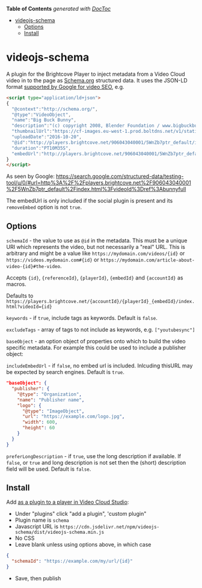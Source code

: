 <!-- START doctoc generated TOC please keep comment here to allow auto update -->
<!-- DON'T EDIT THIS SECTION, INSTEAD RE-RUN doctoc TO UPDATE -->
**Table of Contents**  *generated with [DocToc](https://github.com/thlorenz/doctoc)*

- [videojs-schema](#videojs-schema)
  - [Options](#options)
  - [Install](#install)

<!-- END doctoc generated TOC please keep comment here to allow auto update -->

# videojs-schema

A plugin for the Brightcove Player to inject metadata from a Video Cloud video in to the page as [Schema.org](https://schema.org/VideoObject) structured data. It uses the JSON-LD format [supported by Google for video SEO](https://developers.google.com/search/docs/guides/intro-structured-data), e.g.

```html
<script type="application/ld+json">
{
  "@context":"http://schema.org/",
  "@type":"VideoObject",
  "name":"Big Buck Bunny",
  "description":"(c) copyright 2008, Blender Foundation / www.bigbuckbunny.org",
  "thumbnailUrl":"https://cf-images.eu-west-1.prod.boltdns.net/v1/static/906043040001/f7d56300-ffca-460d-8ff6-fef835c12b36/e284fdba-d15a-422f-bebc-6a355e3d4dd3/1280x720/match/image.jpg",
  "uploadDate":"2016-10-20",
  "@id":"http://players.brightcove.net/906043040001/5WnZb7ptr_default/index.html?videoId=ref:bunnyfull",
  "duration":"PT10M35S",
  "embedUrl":"http://players.brightcove.net/906043040001/5WnZb7ptr_default/index.html?videoId=1401169490001"
}
</script>
```

As seen by Google: https://search.google.com/structured-data/testing-tool/u/0/#url=http%3A%2F%2Fplayers.brightcove.net%2F906043040001%2F5WnZb7ptr_default%2Findex.html%3FvideoId%3Dref%3Abunnyfull

The embedUrl is only included if the social plugin is present and its `removeEmbed` option is not `true`.

## Options

`schemaId` - the value to use as `@id` in the metadata. This must be a unique URI which represents the video, but not necessarily a "real" URL. This is arbitrary and might be a value like `https://mydomain.com/videos/{id}` or `https://videos.mydomain.com#{id}` or `https://mydomain.com/article-about-video-{id}#the-video`.

Accepts `{id}`, `{referenceId}`, `{playerId}`,  `{embedId}` and `{accountId}` as macros.

Defaults to `https://players.brightcove.net/{accountId}/{playerId}_{embedId}/index.html?videoId={id}`

`keywords` - if `true`, include tags as keywords. Default is `false`.

`excludeTags` - array of tags to not include as keywords, e.g. `["youtubesync"]`

`baseObject` - an option object of properties onto which to build the video specific metadata. For example this could be used to include a publisher object:

`includeEmbedUrl` - if `false`, no embed url is included. Inlcuding thisURL may be expected by search engines. Default is `true`.

```json
"baseObject": {
  "publisher": {
    "@type": "Organization",
    "name": "Publisher name",
    "logo": {
      "@type": "ImageObject",
      "url": "https://example.com/logo.jpg",
      "width": 600,
      "height": 60
    }
  }
}
```

`preferLongDescription` - if `true`, use the long description if available. If `false`, or `true` and long description is not set then the (short) description field will be used. Default is `false`.

## Install

Add [as a plugin to a player in Video Cloud Studio][plugins]:

- Under "plugins" click "add a plugin", 'custom plugin"
- Plugin name is `schema`
- Javascript URL is `https://cdn.jsdelivr.net/npm/videojs-schema/dist/videojs-schema.min.js`
- No CSS
- Leave blank unless using options above, in which case

```json
{
  "schemaId": "https://example.com/my/url/{id}"
}
```

- Save, then publish

[plugins]: [https://support.brightcove.com/configuring-player-plugins]